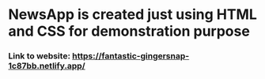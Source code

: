 # NewsApp is created just using HTML and CSS for demonstration purpose
### Link to website: https://fantastic-gingersnap-1c87bb.netlify.app/
